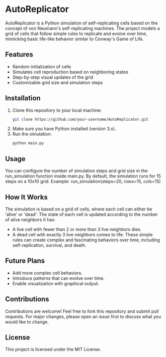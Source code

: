 # AutoReplicator

AutoReplicator is a Python simulation of self-replicating cells based on the concept of von Neumann's self-replicating machines. The project models a grid of cells that follow simple rules to replicate and evolve over time, mimicking basic life-like behavior similar to Conway's Game of Life.

## Features
- Random initialization of cells
- Simulates cell reproduction based on neighboring states
- Step-by-step visual updates of the grid
- Customizable grid size and simulation steps

## Installation
1. Clone this repository to your local machine:
   ```bash
   git clone https://github.com/your-username/AutoReplicator.git
2. Make sure you have Python installed (version 3.x).
3. Run the simulation:
   ```bash
   python main.py

## Usage
You can configure the number of simulation steps and grid size in the run_simulation function inside main.py. By default, the simulation runs for 15 steps on a 10x10 grid.
Example:
run_simulation(steps=20, rows=15, cols=15)

## How It Works
The simulation is based on a grid of cells, where each cell can either be 'alive' or 'dead'. The state of each cell is updated according to the number of alive neighbors it has:
- A live cell with fewer than 2 or more than 3 live neighbors dies.
- A dead cell with exactly 3 live neighbors comes to life.
These simple rules can create complex and fascinating behaviors over time, including self-replication, survival, and death.

## Future Plans
- Add more complex cell behaviors.
- Introduce patterns that can evolve over time.
- Enable visualization with graphical output.

## Contributions
Contributions are welcome! Feel free to fork this repository and submit pull requests. For major changes, please open an issue first to discuss what you would like to change.

## License
This project is licensed under the MIT License.


